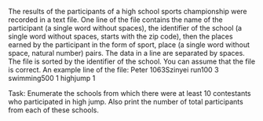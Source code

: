 The results of the participants of a high school sports championship were recorded in a text file. One line of the file contains the name of the participant (a single word without spaces), the identifier of the school (a single word without spaces, starts with the zip code), then the places earned by the participant in the form of sport, place (a single word without space, natural number) pairs. The data in a line are separated by spaces. The file is sorted by the identifier of the school. You can assume that the file is correct. An example line of the file:
Peter 1063Szinyei run100 3 swimming500 1 highjump 1

Task: Enumerate the schools from which there were at least 10 contestants who participated in high jump. Also print the number of total participants from each of these schools.